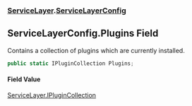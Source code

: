 ### [ServiceLayer](ServiceLayer.md 'ServiceLayer').[ServiceLayerConfig](ServiceLayer_ServiceLayerConfig.md 'ServiceLayer.ServiceLayerConfig')
## ServiceLayerConfig.Plugins Field
Contains a collection of plugins which are currently installed.  
```csharp
public static IPluginCollection Plugins;
```
#### Field Value
[ServiceLayer.IPluginCollection](https://docs.microsoft.com/en-us/dotnet/api/ServiceLayer.IPluginCollection 'ServiceLayer.IPluginCollection')
